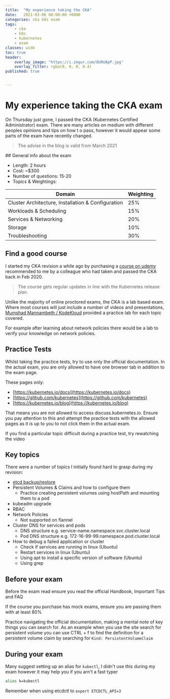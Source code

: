 ```yaml
---
title:  "My experience taking the CKA"
date:   2021-03-06 00:00:00 +0000
categories: cka k8s exam
tags:
    - cka
    - k8s
    - kubernetes
    - exam
classes: wide
toc: true
header: 
    overlay_image: "https://i.imgur.com/8URUApP.jpg"
    overlay_filter: rgba(0, 0, 0, 0.4)
published: true


---
```


# My experience taking the CKA exam

On Thursday just gone, I passed the CKA (Kubernetes Certified Administrator) exam. There are many articles on medium with different peoples opinions and tips on how t o pass, however it would appear some parts of the exam have recently changed.

> The advise in the blog is valid from March 2021


## General info about the exam

- Length: 2 hours
- Cost: ~$300
- Number of questions: 15-20
- Topics & Weightings:

| Domain | Weighting |
|-|-|
| Cluster Architecture, Installation & Configuration | 25% |
| Workloads & Scheduling | 15% |
| Services & Networking |	20% |
| Storage |	10% |
| Troubleshooting	| 30% |


## Find a good course

I started my CKA revision a while ago by purchasing a [course on udemy](https://www.udemy.com/course/certified-kubernetes-administrator-with-practice-tests/) recommended to me by a colleague who had taken and passed the CKA back in Feb 2020.

> The course gets regular updates in line with the Kubernetes release plan. 


Unlike the majority of online proctored exams, the CKA is a lab based exam. 
Where most courses will just include a number of videos and presentations, [Mumshad Mannambeth / KodeKloud](https://www.linkedin.com/in/mmumshad/) provided a practice lab for each topic covered.

For example after learning about network policies there would be a lab to verify your knowledge on network policies.

## Practice Tests

Whilst taking the practice tests, try to use only the official documentation. In the actual exam, you are only allowed to have one browser tab in addition to the exam page. 

These pages only:
- [https://kubernetes.io/docs](https://kubernetes.io/docs)
- [https://github.com/kubernetes](https://github.com/kubernetes)
- [https://kubernetes.io/blog](https://kubernetes.io/blog)


That means you are not allowed to access discuss.kubernetes.io. 
Ensure you pay attention to this and attempt the practice tests with the allowed pages as it is up to you to not click them in the actual exam.

If you find a particular topic difficult during a practice test, try rewatching the video


## Key topics

There were a number of topics I initially found hard to grasp during my revision:
- [etcd backup/restore](https://kubernetes.io/docs/tasks/administer-cluster/configure-upgrade-etcd/)
- Persistent Volumes & Claims and how to configure them
    - Practice creating persistent volumes using hostPath and mounting them to a pod
- kubeadm upgrade
- RBAC
- Network Policies 
    - Not supported on flannel
- Cluster DNS for services and pods
    - DNS structure e.g. service-name.namespace.svc.cluster.local
    - Pod DNS structure e.g. 172-16-99-99.namespace.pod.cluster.local
- How to debug a failed application or cluster
    - Check if services are running in linux (Ubuntu)
    - Restart services in linux (Ubuntu)
    - Using apt to install a specific version of software (Ubuntu)
    - Using grep


## Before your exam 

Before the exam read ensure you read the official Handbook, Important Tips and FAQ

If the course you purchase has mock exams, ensure you are passing them with at least 80%

Practice navigating the official documentation, making a mental note of key things you can search for. As an example when you use the site search for persistent volume you can use CTRL + f to find the definition for a persistent volume claim by searching for `Kind: PersistentVolumeClaim`

## During your exam

Many suggest setting up an alias for `kubectl`, I didn't use this during my exam however it may help you if you arn't a fast typer
```bash
alias k=kubectl
```

Remember when using etcdctl to `export ETCDCTL_API=3`


